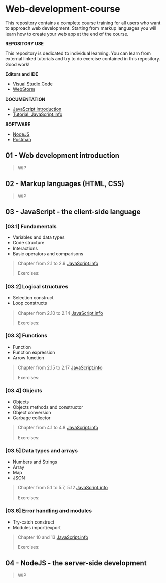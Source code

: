 # Web-development-course

This repository contains a complete course training for all users who want to approach web development.
Starting from markup languages you will learn how to create your web app at the end of the course.

**REPOSITORY USE**

This repository is dedicated to individual learning. You can learn from external linked tutorials and try to do exercise
contained in this repository. Good work!

**Editors and IDE**
* [Visual Studio Code](https://visualstudio.microsoft.com)
* [WebStorm](https://www.jetbrains.com/webstorm/download/)

**DOCUMENTATION**
* [JavaScript introduction](https://developer.mozilla.org/en-US/docs/Learn/JavaScript)
* [Tutorial: JavaScript.info](https://javascript.info/)

**SOFTWARE**
* [NodeJS](https://nodejs.org/en)
* [Postman](https://www.postman.com/)

## 01 - Web development introduction
>WIP

## 02 - Markup languages (HTML, CSS)
>WIP

## 03 - JavaScript - the client-side language

### [03.1] Fundamentals

* Variables and data types
* Code structure
* Interactions
* Basic operators and comparisons

> Chapter from 2.1 to 2.9 [JavaScript.info](https://javascript.info/)
> 
> Exercises:

### [03.2] Logical structures

* Selection construct
* Loop constructs

> Chapter from 2.10 to 2.14 [JavaScript.info](https://javascript.info/)
>
> Exercises:

### [03.3] Functions

* Function
* Function expression
* Arrow function

> Chapter from 2.15 to 2.17 [JavaScript.info](https://javascript.info/)
>
> Exercises:

### [03.4] Objects

* Objects
* Objects methods and constructor
* Object conversion
* Garbage collector

> Chapter from 4.1 to 4.8 [JavaScript.info](https://javascript.info/)
>
> Exercises:

### [03.5] Data types and arrays

* Numbers and Strings
* Array
* Map
* JSON

> Chapter from 5.1 to 5.7, 5.12 [JavaScript.info](https://javascript.info/)
>
> Exercises:

### [03.6] Error handling and modules

* Try-catch construct
* Modules import/export

> Chapter 10 and 13 [JavaScript.info](https://javascript.info/)
>
> Exercises:

## 04 - NodeJS - the server-side development
>WIP
